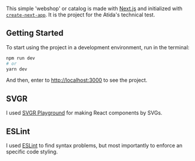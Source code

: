This simple 'webshop' or catalog is made with [Next.js](https://nextjs.org/) and initialized with [`create-next-app`](https://github.com/vercel/next.js/tree/canary/packages/create-next-app). It is the project for the Atida's technical test.

## Getting Started

To start using the project in a development environment, run in the terminal:

```bash
npm run dev
# or
yarn dev
```

And then, enter to [http://localhost:3000](http://localhost:3000) to see the project.

## SVGR

I used [SVGR Playground](https://react-svgr.com/playground/) for making React components by SVGs.

## ESLint

I used [ESLint](https://eslint.org/) to find syntax problems, but most importantly to enforce an specific code styling.